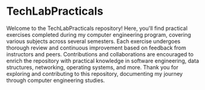 # TechLabPracticals
Welcome to the TechLabPracticals repository! Here, you'll find practical exercises completed during my computer engineering program, covering various subjects across several semesters. Each exercise undergoes thorough review and continuous improvement based on feedback from instructors and peers. Contributions and collaborations are encouraged to enrich the repository with practical knowledge in software engineering, data structures, networking, operating systems, and more. Thank you for exploring and contributing to this repository, documenting my journey through computer engineering studies.
